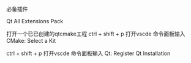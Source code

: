 必备插件

Qt All Extensions Pack

打开一个已已创建的qtcmake工程
ctrl + shift + p 打开vscde 命令面板输入 CMake: Select a Kit

ctrl + shift + p 打开vscde 命令面板输入 Qt: Register Qt Installation
